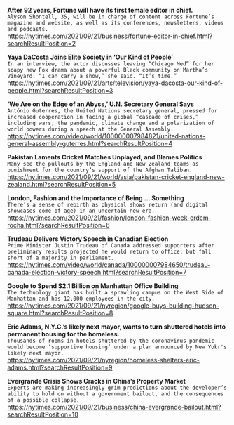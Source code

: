 **After 92 years, Fortune will have its first female editor in chief.**\
`Alyson Shontell, 35, will be in charge of content across Fortune’s magazine and website, as well as its conferences, newsletters, videos and podcasts.`\
https://nytimes.com/2021/09/21/business/fortune-editor-in-chief.html?searchResultPosition=2

**Yaya DaCosta Joins Elite Society in ‘Our Kind of People’**\
`In an interview, the actor discusses leaving “Chicago Med” for her soapy new Fox drama about a powerful Black community on Martha’s Vineyard. “I can carry a show,” she said. “It’s time.”`\
https://nytimes.com/2021/09/21/arts/television/yaya-dacosta-our-kind-of-people.html?searchResultPosition=3

**‘We Are on the Edge of an Abyss,’ U.N. Secretary General Says**\
`António Guterres, the United Nations secretary general, pressed for increased cooperation in facing a global “cascade of crises,” including wars, the pandemic, climate change and a polarization of world powers during a speech at the General Assembly.`\
https://nytimes.com/video/world/100000007984821/united-nations-general-assembly-guterres.html?searchResultPosition=4

**Pakistan Laments Cricket Matches Unplayed, and Blames Politics**\
`Many see the pullouts by the England and New Zealand teams as punishment for the country’s support of the Afghan Taliban.`\
https://nytimes.com/2021/09/21/world/asia/pakistan-cricket-england-new-zealand.html?searchResultPosition=5

**London, Fashion and the Importance of Being … Something**\
`There’s a sense of rebirth as physical shows return (and digital showcases come of age) in an uncertain new era.`\
https://nytimes.com/2021/09/21/fashion/london-fashion-week-erdem-rocha.html?searchResultPosition=6

**Trudeau Delivers Victory Speech in Canadian Election**\
`Prime Minister Justin Trudeau of Canada addressed supporters after preliminary results projected he would return to office, but fall short of a majority in parliament.`\
https://nytimes.com/video/world/canada/100000007984650/trudeau-canada-election-victory-speech.html?searchResultPosition=7

**Google to Spend $2.1 Billion on Manhattan Office Building**\
`The technology giant has built a sprawling campus on the West Side of Manhattan and has 12,000 employees in the city.`\
https://nytimes.com/2021/09/21/nyregion/google-buys-building-hudson-square.html?searchResultPosition=8

**Eric Adams, N.Y.C.’s likely next mayor, wants to turn shuttered hotels into permanent housing for the homeless.**\
`Thousands of rooms in hotels shuttered by the coronavirus pandemic would become ‘supportive housing’ under a plan announced by New Yokr's likely next mayor. `\
https://nytimes.com/2021/09/21/nyregion/homeless-shelters-eric-adams.html?searchResultPosition=9

**Evergrande Crisis Shows Cracks in China’s Property Market**\
`Experts are making increasingly grim predictions about the developer’s ability to hold on without a government bailout, and the consequences of a possible collapse.`\
https://nytimes.com/2021/09/21/business/china-evergrande-bailout.html?searchResultPosition=10

